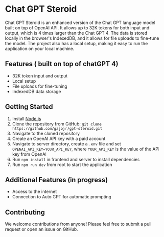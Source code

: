 # Chat GPT Steroid

Chat GPT Steroid is an enhanced version of the Chat GPT language model built on top of OpenAI API. It allows up to 32K tokens for both input and output, which is 4 times larger than the Chat GPT 4. The data is stored locally in the browser's IndexedDB, and it allows for file uploads to fine-tune the model. The project also has a local setup, making it easy to run the application on your local machine.

## Features ( built on top of chatGPT 4)

- 32K token input and output
- Local setup
- File uploads for fine-tuning
- IndexedDB data storage

## Getting Started

1.  Install [Node.js](https://nodejs.org/en/)
2.  Clone the repository from GitHub: `git clone https://github.com/gajojr/gpt-steroid.git`
3.  Navigate to the cloned repository
4.  Create an OpenAI API key with a paid account
5.  Navigate to server directory, create a `.env` file and set `OPENAI_API_KEY=YOUR_API_KEY`, where `YOUR_API_KEY` is the value of the API key from OpenAI
6.  Run `npm install` in frontend and server to install dependencies
7.  Run `npm run dev` from root to start the application

## Additional Features (in progress)

- Access to the internet
- Connection to Auto GPT for automatic prompting

## Contributing

We welcome contributions from anyone! Please feel free to submit a pull request or open an issue on GitHub.
